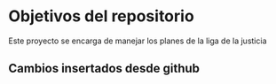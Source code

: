 # Objetivos del repositorio

Este proyecto se encarga de manejar los planes de la liga de la justicia

## Cambios insertados desde github
